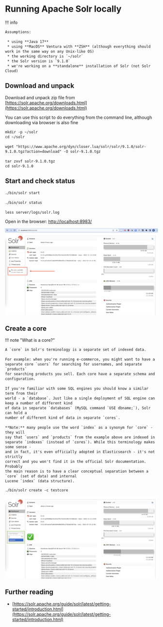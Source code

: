 # Running Apache Solr locally

!!! info
    
    Assumptions:

     * using **Java 17**
     * using **MacOS** Ventura with **ZSH** (although everything should work in the same way on any Unix-like OS)
     * the working directory is `~/solr`
     * the Solr version is `9.1.0`
     * we're working on a **standalone** installation of Solr (not Solr Cloud)

## Download and unpack

Download and unpack zip file from [https://solr.apache.org/downloads.html](https://solr.apache.org/downloads.html)

You can use this script to do everything from the command line, although downloading
via browser is also fine

```shell
mkdir -p ~/solr
cd ~/solr

wget "https://www.apache.org/dyn/closer.lua/solr/solr/9.1.0/solr-9.1.0.tgz?action=download" -O solr-9.1.0.tgz

tar zxvf solr-9.1.0.tgz
cd solr-9.1.0
```

## Start and check status

```shell
./bin/solr start

./bin/solr status

less server/logs/solr.log
```

Open in the browser: [http://localhost:8983/](http://localhost:8983/)

![solr-no-cores.png](resources%2Fsolr%2Fsolr-no-cores.png)

## Create a core

!!! note "What is a core?"

    A `core` in Solr's terminology is a separate set of indexed data.
    
    For example: when you're running e-commerce, you might want to have a 
    separate core `users` for searching for usernames, and separate `products`
    for searching products you sell. Each core have a separate schema and configuration.

    If you're familiar with some SQL engines you should know a similar term from their
    world - a `database`. Just like a single deployment of SQL engine can keep a number of different kind
    of data in separate `databases` (MySQL command `USE dbname;`), Solr can hold a
    number of different kind of data in separate `cores`.

    **Note:** many people use the word `index` as a synonym for `core` - they will
    say that `users` and `products` from the example above are indexed in
    separate `indexes` (instead of `cores`). While this terminology makes some sense - 
    and in fact, it's even officially adopted in Elasticsearch - it's not strictly
    correct and you won't find it in the official Solr documentation. Probably
    the main reason is to have a clear conceptual separation between a `core` (set of data) and internal
    Lucene `index` (data structure).
    

```shell
./bin/solr create -c testcore
```
![solr-core-created.png](resources%2Fsolr%2Fsolr-core-created.png)

## Further reading

 * [https://solr.apache.org/guide/solr/latest/getting-started/introduction.html](https://solr.apache.org/guide/solr/latest/getting-started/introduction.html)